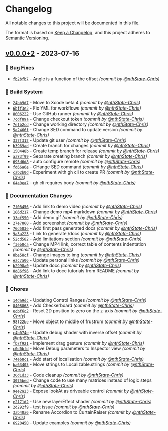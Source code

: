 # Changelog
All notable changes to this project will be documented in this file.

The format is based on [Keep a Changelog](https://keepachangelog.com/en/1.0.0/),
and this project adheres to [Semantic Versioning](https://semver.org/spec/v2.0.0.html).

## [v0.0.0+2] - 2023-07-16
### :bug: Bug Fixes
- [`fb2bfb7`](https://github.com/nthState/CurtainRaiser/commit/fb2bfb79ad43e320a5be10f90c07ce099a6f2887) - Angle is a function of the offset *(commit by [@nthState-Chris](https://github.com/nthState-Chris))*

### :construction_worker: Build System
- [`24bb9d7`](https://github.com/nthState/CurtainRaiser/commit/24bb9d783292c0a4a337be8b000f9d6400fe8077) - Move to Xcode beta 4 *(commit by [@nthState-Chris](https://github.com/nthState-Chris))*
- [`6bff3e2`](https://github.com/nthState/CurtainRaiser/commit/6bff3e28b45aa1d96e34e3a5c4375550f4810795) - Fix YML for workflows *(commit by [@nthState-Chris](https://github.com/nthState-Chris))*
- [`8006222`](https://github.com/nthState/CurtainRaiser/commit/800622254e1c893eabe03b42d636c4ce4050129e) - Use GitHub runner *(commit by [@nthState-Chris](https://github.com/nthState-Chris))*
- [`7cdf89a`](https://github.com/nthState/CurtainRaiser/commit/7cdf89ade8f04ad52f28fab89d70449aa5044430) - Change checkout token *(commit by [@nthState-Chris](https://github.com/nthState-Chris))*
- [`7efb2cd`](https://github.com/nthState/CurtainRaiser/commit/7efb2cd8dc5983cdbb2e3936bc33be9d950325f1) - Change working directory *(commit by [@nthState-Chris](https://github.com/nthState-Chris))*
- [`5a2466f`](https://github.com/nthState/CurtainRaiser/commit/5a2466fdd75521f5da5b214d596c2ba1b765f6cb) - Change SED command to update version *(commit by [@nthState-Chris](https://github.com/nthState-Chris))*
- [`337f312`](https://github.com/nthState/CurtainRaiser/commit/337f312284cb3f3ca6d43631b28dc500e41a8ad2) - Update git user *(commit by [@nthState-Chris](https://github.com/nthState-Chris))*
- [`b3969ad`](https://github.com/nthState/CurtainRaiser/commit/b3969ad48832be460dfa3fd7967fbbfb0b99143c) - Create branch for changes *(commit by [@nthState-Chris](https://github.com/nthState-Chris))*
- [`150448b`](https://github.com/nthState/CurtainRaiser/commit/150448b1840de6710879720fc9efc46d7be69267) - Create temp branch for release *(commit by [@nthState-Chris](https://github.com/nthState-Chris))*
- [`aa83f99`](https://github.com/nthState/CurtainRaiser/commit/aa83f9972dcdbbdabf86dcf55ca76d54c252993e) - Separate creating branch *(commit by [@nthState-Chris](https://github.com/nthState-Chris))*
- [`695d6d8`](https://github.com/nthState/CurtainRaiser/commit/695d6d8c9356881938ad7f2fd1631ed3a39a7145) - auto configure remote *(commit by [@nthState-Chris](https://github.com/nthState-Chris))*
- [`fd66a6e`](https://github.com/nthState/CurtainRaiser/commit/fd66a6ee156af9e8e800eeb21a3497742b16c8a4) - CHange SED command *(commit by [@nthState-Chris](https://github.com/nthState-Chris))*
- [`cab2b0d`](https://github.com/nthState/CurtainRaiser/commit/cab2b0d5fcb1916c8ddfae48dc304aa1b8cc4765) - Experiment with gh cli to create PR *(commit by [@nthState-Chris](https://github.com/nthState-Chris))*
- [`64a0ea7`](https://github.com/nthState/CurtainRaiser/commit/64a0ea7b15bb73bb5773bf1ffb6eaa2b54ec70ce) - gh cli requires body *(commit by [@nthState-Chris](https://github.com/nthState-Chris))*

### :memo: Documentation Changes
- [`7f08456`](https://github.com/nthState/CurtainRaiser/commit/7f084566df6fc0f4068c11b2314a1193fb3a3a3f) - Add link to demo video *(commit by [@nthState-Chris](https://github.com/nthState-Chris))*
- [`186d217`](https://github.com/nthState/CurtainRaiser/commit/186d2179c47c76f522d346c7f7ccb93d080f6977) - Change demo mp4 markdown *(commit by [@nthState-Chris](https://github.com/nthState-Chris))*
- [`33ef550`](https://github.com/nthState/CurtainRaiser/commit/33ef550bc5bbf194651c985175cafb5fd4809de0) - Add demo gif *(commit by [@nthState-Chris](https://github.com/nthState-Chris))*
- [`27e7860`](https://github.com/nthState/CurtainRaiser/commit/27e786011f878ac879465be94062cd68ec951e30) - Add screenshot *(commit by [@nthState-Chris](https://github.com/nthState-Chris))*
- [`76d583e`](https://github.com/nthState/CurtainRaiser/commit/76d583e659f4f63404310fa712d5260d8b4b8c4b) - Add first pass generated docs *(commit by [@nthState-Chris](https://github.com/nthState-Chris))*
- [`9a3a223`](https://github.com/nthState/CurtainRaiser/commit/9a3a223b17e0eb65d800b8d51fa740f16e68c201) - Link to generate /docs *(commit by [@nthState-Chris](https://github.com/nthState-Chris))*
- [`52cd582`](https://github.com/nthState/CurtainRaiser/commit/52cd582db574327418607e3d59d2c73c6f341fd8) - Add limitations section *(commit by [@nthState-Chris](https://github.com/nthState-Chris))*
- [`f3eb8ca`](https://github.com/nthState/CurtainRaiser/commit/f3eb8ca760f97a5cbbd9d5058b4f3ba3ad03a33c) - Change MP4 link, correct table of contents indentation *(commit by [@nthState-Chris](https://github.com/nthState-Chris))*
- [`8be58cf`](https://github.com/nthState/CurtainRaiser/commit/8be58cf7c37ea721b0e6262d5de7a58c56e85a81) - Change images to img *(commit by [@nthState-Chris](https://github.com/nthState-Chris))*
- [`eac7a06`](https://github.com/nthState/CurtainRaiser/commit/eac7a0673f4f6024d2b795c83d96570bbe30edfe) - Update personal links *(commit by [@nthState-Chris](https://github.com/nthState-Chris))*
- [`b2998a0`](https://github.com/nthState/CurtainRaiser/commit/b2998a09f4d4a61f7479216db26b71914683ef5b) - Update docc *(commit by [@nthState-Chris](https://github.com/nthState-Chris))*
- [`0d86f96`](https://github.com/nthState/CurtainRaiser/commit/0d86f963c9ee6f2793ae117f20f99fdd581fb38e) - Add link to docc tutorials from README *(commit by [@nthState-Chris](https://github.com/nthState-Chris))*

### :wrench: Chores
- [`14da9dc`](https://github.com/nthState/CurtainRaiser/commit/14da9dc3fde2fce7d17f4d062bac7a3d912208c0) - Updating Control Ranges *(commit by [@nthState-Chris](https://github.com/nthState-Chris))*
- [`8408868`](https://github.com/nthState/CurtainRaiser/commit/84088689eca4125877baf461acac872b2b54456a) - Add Checkerboard *(commit by [@nthState-Chris](https://github.com/nthState-Chris))*
- [`ecbf6c2`](https://github.com/nthState/CurtainRaiser/commit/ecbf6c278e3dc0482ef6ef5c0f41528ffcc9eda1) - Reset 2D position to zero on the z-axis *(commit by [@nthState-Chris](https://github.com/nthState-Chris))*
- [`98f22be`](https://github.com/nthState/CurtainRaiser/commit/98f22bef92a62d6f5271ce412d306124ec60e6d0) - Move object to middle of frustrum *(commit by [@nthState-Chris](https://github.com/nthState-Chris))*
- [`c4b074e`](https://github.com/nthState/CurtainRaiser/commit/c4b074e250abb692ca663cd87540f2dc7d4111fc) - Update debug shader with inverse offset *(commit by [@nthState-Chris](https://github.com/nthState-Chris))*
- [`fb7f921`](https://github.com/nthState/CurtainRaiser/commit/fb7f9218eace3dfa30d0743353a6b52084613201) - Implement drag gesture *(commit by [@nthState-Chris](https://github.com/nthState-Chris))*
- [`c0d0bfd`](https://github.com/nthState/CurtainRaiser/commit/c0d0bfdc83501a5a4d817812a6404590e32451fb) - Move Debug parameters to Inspector view *(commit by [@nthState-Chris](https://github.com/nthState-Chris))*
- [`74eb8c1`](https://github.com/nthState/CurtainRaiser/commit/74eb8c13e3439b615a68c47ce37ebe027e0d0d65) - Add start of localisation *(commit by [@nthState-Chris](https://github.com/nthState-Chris))*
- [`ba63405`](https://github.com/nthState/CurtainRaiser/commit/ba63405f2b24dc6baa95ae066bcae0c971902cfd) - Move strings to Localizable.strings *(commit by [@nthState-Chris](https://github.com/nthState-Chris))*
- [`36d1d33`](https://github.com/nthState/CurtainRaiser/commit/36d1d335c5bb52adca786d8a7facd73cfb1e37a0) - Code cleanup *(commit by [@nthState-Chris](https://github.com/nthState-Chris))*
- [`3075bed`](https://github.com/nthState/CurtainRaiser/commit/3075bede5cb2954a0bfde9e645725c15d745d119) - Change code to use many matrices instead of logic steps *(commit by [@nthState-Chris](https://github.com/nthState-Chris))*
- [`9ee2a23`](https://github.com/nthState/CurtainRaiser/commit/9ee2a232943cd4e094382e4cb82120be76ea9c99) - Expose lookAt as driveable control *(commit by [@nthState-Chris](https://github.com/nthState-Chris))*
- [`e2171d2`](https://github.com/nthState/CurtainRaiser/commit/e2171d2266b5fbfd7aff11fe943de5fbf5a66cb1) - Use new layerEffect shader *(commit by [@nthState-Chris](https://github.com/nthState-Chris))*
- [`2d292f9`](https://github.com/nthState/CurtainRaiser/commit/2d292f9e109e5382160a0f6269a06a268841a23b) - test issue *(commit by [@nthState-Chris](https://github.com/nthState-Chris))*
- [`3ab48a6`](https://github.com/nthState/CurtainRaiser/commit/3ab48a65e60a78fcd22df3192d1351ab6ddd7b49) - Rename Accordion to CurtainRaiser *(commit by [@nthState-Chris](https://github.com/nthState-Chris))*
- [`6920450`](https://github.com/nthState/CurtainRaiser/commit/6920450735c798e3d2c9fc169f4f53418418c2da) - Update examples *(commit by [@nthState-Chris](https://github.com/nthState-Chris))*


[v0.0.0+2]: https://github.com/nthState/CurtainRaiser/compare/v0.0.0...v0.0.0+2